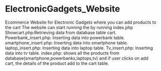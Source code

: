 # ElectronicGadgets_Website
Ecommerce Website for Electronic Gadgets where you can add products to the cart 
The website can start running the by running index.php
Showcart.php:Retrieving data from database table cart.
Powerbank_insert.php: Inserting data into powerbank table.
smartphone_insert.php: Inserting data into smartphone table.
laptop_insert.php: Inserting data into laptop table.
Tv_insert.php: Inserting data into tv table.
index.php: shows all the products from database(smartphone,powerbanks,laptops,tv) and if user clicks on add cart, the details of the product add to the cart table.

